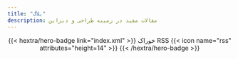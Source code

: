 ```yaml
---
title: "بلاگ"
description: مقالات مفید در زمینه طراحی و دیزاین
---
```


<div style="text-align: center; margin-top: 1em;">
{{< hextra/hero-badge link="index.xml" >}}
  <span>خوراک RSS</span>
  {{< icon name="rss" attributes="height=14" >}}
{{< /hextra/hero-badge >}}
</div>
